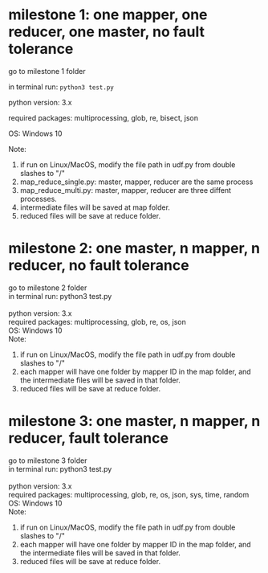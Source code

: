 # milestone 1: one mapper, one reducer, one master, no fault tolerance

go to milestone 1 folder

in terminal run: `python3 test.py`

python version: 3.x

required packages: multiprocessing, glob, re, bisect, json

OS: Windows 10

Note:

1. if run on Linux/MacOS, modify the file path in udf.py from double slashes to "/" <br>
2. map_reduce_single.py: master, mapper, reducer are the same process <br>
3. map_reduce_multi.py: master, mapper, reducer are three diffent processes. <br>
4. intermediate files will be saved at map folder. <br>
5. reduced files will be save at reduce folder. <br>

# milestone 2: one master, n mapper, n reducer, no fault tolerance

go to milestone 2 folder<br>
in terminal run: python3 test.py<br>
<br>
python version: 3.x <br>
required packages: multiprocessing, glob, re, os, json <br>
OS: Windows 10 <br>
Note: <br>

1. if run on Linux/MacOS, modify the file path in udf.py from double slashes to "/" <br>
2. each mapper will have one folder by mapper ID in the map folder, and the intermediate files will be saved in that folder.
3. reduced files will be save at reduce folder.

# milestone 3: one master, n mapper, n reducer, fault tolerance

go to milestone 3 folder<br>
in terminal run: python3 test.py<br>
<br>
python version: 3.x <br>
required packages: multiprocessing, glob, re, os, json, sys, time, random <br>
OS: Windows 10 <br>
Note: <br>

1. if run on Linux/MacOS, modify the file path in udf.py from double slashes to "/" <br>
2. each mapper will have one folder by mapper ID in the map folder, and the intermediate files will be saved in that folder.
3. reduced files will be save at reduce folder.
